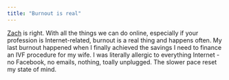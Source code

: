 ```yaml
---
title: "Burnout is real"
---
```


[Zach](https://www.zachleat.com/web/burnout/) is right. With all the things we can do online, especially if your profession is Internet-related, burnout is a 
real thing and happens often. My last burnout happened when I finally achieved the savings I need to finance an IVF procedure for my wife. I was literally 
allergic to everything Internet - no Facebook, no emails, nothing, toally unplugged. The slower pace reset my state of mind.